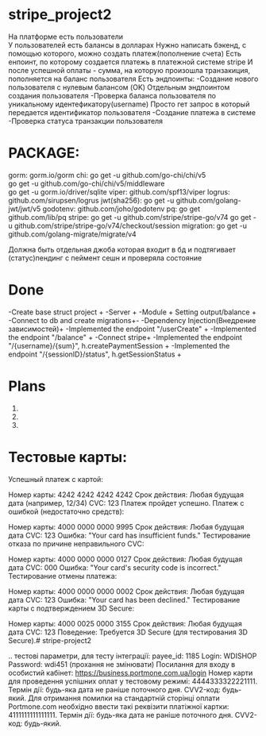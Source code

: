 # stripe_project2

На платформе есть пользователи  
У пользователей есть балансы в долларах
Нужно написать бэкенд, с помощью которого, можно создать платеж(пополнение счета)
Есть енпоинт, по которому создается платежь в платежной системе stripe
И после успешной оплаты - сумма, на которую произошла транзакиция, пополняется на баланс пользователя
Есть эндпоинты:
-Создание нового пользователя с нулевым балансом (OK) Отдельным эндпоинтом создания пользователя
-Проверка баланса пользователя по уникальному идентефикатору(username)
Просто гет запрос в который передается идентификатор пользователя
-Создание платежа в системе
-Проверка статуса транзакции пользователя


# PACKAGE:
gorm:  gorm.io/gorm
chi:    go get -u github.com/go-chi/chi/v5  
        go get -u github.com/go-chi/chi/v5/middleware  
        go get -u gorm.io/driver/sqlite
viper:  github.com/spf13/viper
logrus:  github.com/sirupsen/logrus
jwt(sha256):  go get -u github.com/golang-jwt/jwt/v5
godotenv:  github.com/joho/godotenv
pq: go get github.com/lib/pq
stripe: go get -u github.com/stripe/stripe-go/v74 
        go get -u github.com/stripe/stripe-go/v74/checkout/session
migration: go get -u github.com/golang-migrate/migrate/v4

Должна быть отдельная джоба которая входит в бд и подтягивает (статус)пендинг с пеймент сешн 
и проверяла состояние 



# Done
-Create base struct project +
-Server +
-Module + Setting output/balance +
-Connect to db and create migrations+-
-Dependency Injection(Внедрение зависимостей)+
-Implemented the endpoint "/userCreate" +
-Implemented the endpoint "/balance" +
-Connect stripe+
-Implemented the endpoint "/{username}/{sum}", h.createPaymentSession +
-Implemented the endpoint "/{sessionID}/status", h.getSessionStatus +


# Plans
1.
2.
3. 

# Тестовые карты:

Успешный платеж с картой:

Номер карты: 4242 4242 4242 4242
Срок действия: Любая будущая дата (например, 12/34)
CVC: 123
Платеж пройдет успешно.
Платеж с ошибкой (недостаточно средств):

Номер карты: 4000 0000 0000 9995
Срок действия: Любая будущая дата
CVC: 123
Ошибка: "Your card has insufficient funds."
Тестирование отказа по причине неправильного CVC:

Номер карты: 4000 0000 0000 0127
Срок действия: Любая будущая дата
CVC: 000
Ошибка: "Your card's security code is incorrect."
Тестирование отмены платежа:

Номер карты: 4000 0000 0000 0002
Срок действия: Любая будущая дата
CVC: 123
Ошибка: "Your card has been declined."
Тестирование карты с подтверждением 3D Secure:

Номер карты: 4000 0025 0000 3155
Срок действия: Любая будущая дата
CVC: 123
Поведение: Требуется 3D Secure (для тестирования 3D Secure).# stripe-project2





..
тестові параметри, для тесту інтеграції:
payee_id: 1185
Login: WDISHOP
Password: wdi451  (прохання не змінювати)
Посилання для входу в особистий кабінет: https://business.portmone.com.ua/login
Номер карти для проведення успішних оплат у тестовому режимі: 4444333322221111. Термін дії:
будь-яка дата не раніше поточного дня. CVV2-код: будь-який.
Для отримання помилки на стандартній сторінці оплати Portmone.com необхідно ввести такі реквізити платіжної картки:
4111111111111111.
Термін дії: будь-яка дата не раніше поточного дня.
CVV2-код: будь-який.